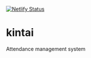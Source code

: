 [![Netlify Status](https://api.netlify.com/api/v1/badges/538fb4b0-ca2b-43b7-9846-76682bacf67e/deploy-status)](https://app.netlify.com/sites/kintai-app/deploys)

# kintai
Attendance management system
